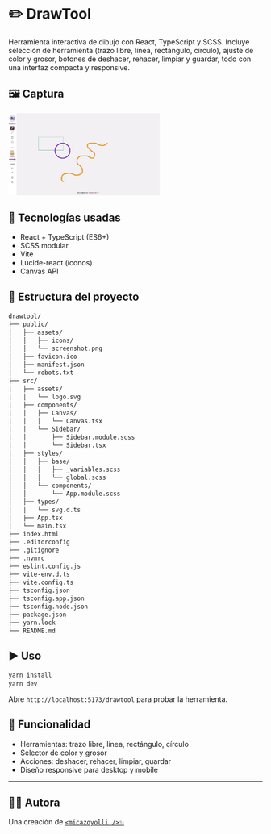 # ✏️ DrawTool

Herramienta interactiva de dibujo con React, TypeScript y SCSS. Incluye selección de herramienta (trazo libre, línea, rectángulo, círculo), ajuste de color y grosor, botones de deshacer, rehacer, limpiar y guardar, todo con una interfaz compacta y responsive.

## 🖼️ Captura

<img alt="DrawTool Screenshot" src="public/assets/screenshot.png" width="300" />

## 🚀 Tecnologías usadas

- React + TypeScript (ES6+)
- SCSS modular
- Vite
- Lucide-react (íconos)
- Canvas API

## 📁 Estructura del proyecto

```
drawtool/
├── public/
│   ├── assets/
│   │   ├── icons/
│   │   └── screenshot.png
│   ├── favicon.ico
│   ├── manifest.json
│   └── robots.txt
├── src/
│   ├── assets/
│   │   └── logo.svg
│   ├── components/
│   │   ├── Canvas/
│   │   │   └── Canvas.tsx
│   │   └── Sidebar/
│   │       ├── Sidebar.module.scss
│   │       └── Sidebar.tsx
│   ├── styles/
│   │   ├── base/
│   │   │   ├── _variables.scss
│   │   │   └── global.scss
│   │   └── components/
│   │       └── App.module.scss
│   ├── types/
│   │   └── svg.d.ts
│   ├── App.tsx
│   └── main.tsx
├── index.html
├── .editorconfig
├── .gitignore
├── .nvmrc
├── eslint.config.js
├── vite-env.d.ts
├── vite.config.ts
├── tsconfig.json
├── tsconfig.app.json
├── tsconfig.node.json
├── package.json
├── yarn.lock
└── README.md
```

## ▶️ Uso

```bash
yarn install
yarn dev
```

Abre `http://localhost:5173/drawtool` para probar la herramienta.

## 🧠 Funcionalidad

- Herramientas: trazo libre, línea, rectángulo, círculo
- Selector de color y grosor
- Acciones: deshacer, rehacer, limpiar, guardar
- Diseño responsive para desktop y mobile

---

## 👩‍💻 Autora

Una creación de [`<micazoyolli />✨`](https://nadia.dev)
